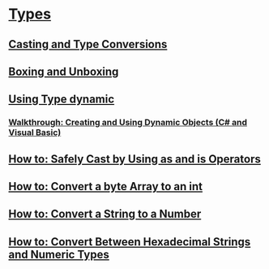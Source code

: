 # [Types](index.md)
## [Casting and Type Conversions](casting-and-type-conversions.md)
## [Boxing and Unboxing](boxing-and-unboxing.md)
## [Using Type dynamic](using-type-dynamic.md)
### [Walkthrough: Creating and Using Dynamic Objects (C# and Visual Basic)](walkthrough-creating-and-using-dynamic-objects.md)
## [How to: Safely Cast by Using as and is Operators](how-to-safely-cast-by-using-as-and-is-operators.md)
## [How to: Convert a byte Array to an int](how-to-convert-a-byte-array-to-an-int.md)
## [How to: Convert a String to a Number](how-to-convert-a-string-to-a-number.md)
## [How to: Convert Between Hexadecimal Strings and Numeric Types](how-to-convert-between-hexadecimal-strings-and-numeric-types.md)
